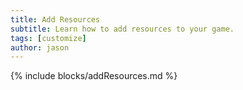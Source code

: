 ```yaml
---
title: Add Resources
subtitle: Learn how to add resources to your game.
tags: [customize]
author: jason
---
```

{% include blocks/addResources.md %}
